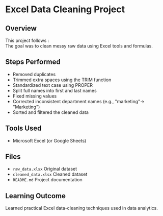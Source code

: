 # Excel Data Cleaning Project

##  Overview
This project follows :  
The goal was to clean messy raw data using Excel tools and formulas.

##  Steps Performed
- Removed duplicates  
- Trimmed extra spaces using the TRIM function  
- Standardized text case using PROPER  
- Split full names into first and last names  
- Fixed missing values  
- Corrected inconsistent department names (e.g., "marketing"-> "Marketing")  
- Sorted and filtered the cleaned data  

##  Tools Used
- Microsoft Excel (or Google Sheets)

##  Files
- `raw_data.xlsx`  Original dataset  
- `cleaned_data.xlsx`  Cleaned dataset  
- `README.md`  Project documentation

##  Learning Outcome
Learned practical Excel data-cleaning techniques used in data analytics.
